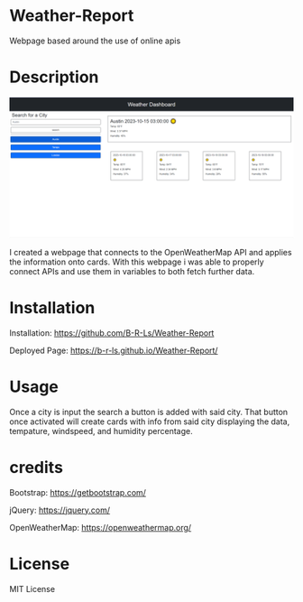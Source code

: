 # Weather-Report

Webpage based around the use of online apis


# Description

![Webpage](./assets/images/Webpage.PNG)

I created a webpage that connects to the OpenWeatherMap API and applies the information onto cards. With this webpage i was able to properly connect APIs and use them in variables to both fetch further data.

# Installation

Installation: https://github.com/B-R-Ls/Weather-Report

Deployed Page: https://b-r-ls.github.io/Weather-Report/

# Usage

Once a city is input the search a button is added with said city. That button once activated will create cards with info from said city displaying the data, tempature, windspeed, and humidity percentage.

# credits

Bootstrap: https://getbootstrap.com/

jQuery: https://jquery.com/

OpenWeatherMap: https://openweathermap.org/

# License

MIT License